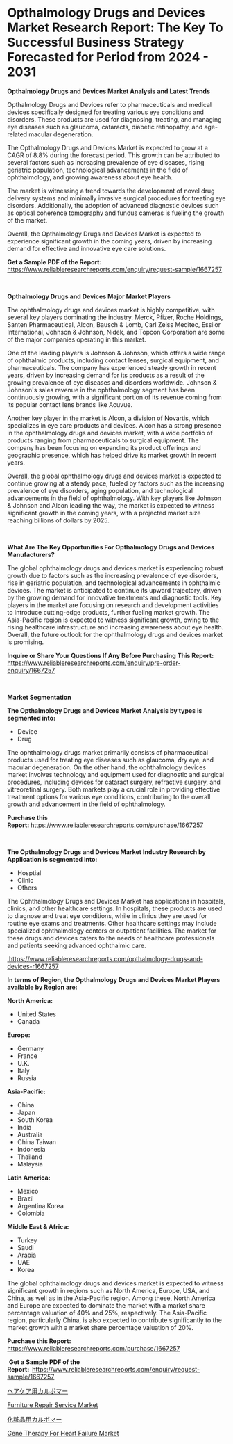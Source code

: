 <p><h1>Opthalmology Drugs and Devices Market Research Report: The Key To Successful Business Strategy Forecasted for Period from 2024 - 2031</h1></p><p><strong>Opthalmology Drugs and Devices Market Analysis and Latest Trends</strong></p>
<p><p>Opthalmology Drugs and Devices refer to pharmaceuticals and medical devices specifically designed for treating various eye conditions and disorders. These products are used for diagnosing, treating, and managing eye diseases such as glaucoma, cataracts, diabetic retinopathy, and age-related macular degeneration.</p><p>The Opthalmology Drugs and Devices Market is expected to grow at a CAGR of 8.8% during the forecast period. This growth can be attributed to several factors such as increasing prevalence of eye diseases, rising geriatric population, technological advancements in the field of ophthalmology, and growing awareness about eye health.</p><p>The market is witnessing a trend towards the development of novel drug delivery systems and minimally invasive surgical procedures for treating eye disorders. Additionally, the adoption of advanced diagnostic devices such as optical coherence tomography and fundus cameras is fueling the growth of the market.</p><p>Overall, the Opthalmology Drugs and Devices Market is expected to experience significant growth in the coming years, driven by increasing demand for effective and innovative eye care solutions.</p></p>
<p><strong>Get a Sample PDF of the Report:&nbsp;</strong> <a href="https://www.reliableresearchreports.com/enquiry/request-sample/1667257">https://www.reliableresearchreports.com/enquiry/request-sample/1667257</a></p>
<p>&nbsp;</p>
<p><strong>Opthalmology Drugs and Devices Major Market Players</strong></p>
<p><p>The ophthalmology drugs and devices market is highly competitive, with several key players dominating the industry. Merck, Pfizer, Roche Holdings, Santen Pharmaceutical, Alcon, Bausch & Lomb, Carl Zeiss Meditec, Essilor International, Johnson & Johnson, Nidek, and Topcon Corporation are some of the major companies operating in this market.</p><p>One of the leading players is Johnson & Johnson, which offers a wide range of ophthalmic products, including contact lenses, surgical equipment, and pharmaceuticals. The company has experienced steady growth in recent years, driven by increasing demand for its products as a result of the growing prevalence of eye diseases and disorders worldwide. Johnson & Johnson's sales revenue in the ophthalmology segment has been continuously growing, with a significant portion of its revenue coming from its popular contact lens brands like Acuvue.</p><p>Another key player in the market is Alcon, a division of Novartis, which specializes in eye care products and devices. Alcon has a strong presence in the ophthalmology drugs and devices market, with a wide portfolio of products ranging from pharmaceuticals to surgical equipment. The company has been focusing on expanding its product offerings and geographic presence, which has helped drive its market growth in recent years.</p><p>Overall, the global ophthalmology drugs and devices market is expected to continue growing at a steady pace, fueled by factors such as the increasing prevalence of eye disorders, aging population, and technological advancements in the field of ophthalmology. With key players like Johnson & Johnson and Alcon leading the way, the market is expected to witness significant growth in the coming years, with a projected market size reaching billions of dollars by 2025.</p></p>
<p>&nbsp;</p>
<p><strong>What Are The Key Opportunities For Opthalmology Drugs and Devices Manufacturers?</strong></p>
<p><p>The global ophthalmology drugs and devices market is experiencing robust growth due to factors such as the increasing prevalence of eye disorders, rise in geriatric population, and technological advancements in ophthalmic devices. The market is anticipated to continue its upward trajectory, driven by the growing demand for innovative treatments and diagnostic tools. Key players in the market are focusing on research and development activities to introduce cutting-edge products, further fueling market growth. The Asia-Pacific region is expected to witness significant growth, owing to the rising healthcare infrastructure and increasing awareness about eye health. Overall, the future outlook for the ophthalmology drugs and devices market is promising.</p></p>
<p><strong>Inquire or Share Your Questions If Any Before Purchasing This Report:</strong> <a href="https://www.reliableresearchreports.com/enquiry/pre-order-enquiry/1667257">https://www.reliableresearchreports.com/enquiry/pre-order-enquiry/1667257</a></p>
<p>&nbsp;</p>
<p><strong>Market Segmentation</strong></p>
<p><strong>The Opthalmology Drugs and Devices Market Analysis by types is segmented into:</strong></p>
<p><ul><li>Device</li><li>Drug</li></ul></p>
<p><p>The ophthalmology drugs market primarily consists of pharmaceutical products used for treating eye diseases such as glaucoma, dry eye, and macular degeneration. On the other hand, the ophthalmology devices market involves technology and equipment used for diagnostic and surgical procedures, including devices for cataract surgery, refractive surgery, and vitreoretinal surgery. Both markets play a crucial role in providing effective treatment options for various eye conditions, contributing to the overall growth and advancement in the field of ophthalmology.</p></p>
<p><strong>Purchase this Report:&nbsp;</strong><a href="https://www.reliableresearchreports.com/purchase/1667257">https://www.reliableresearchreports.com/purchase/1667257</a></p>
<p>&nbsp;</p>
<p><strong>The Opthalmology Drugs and Devices Market Industry Research by Application is segmented into:</strong></p>
<p><ul><li>Hosptial</li><li>Clinic</li><li>Others</li></ul></p>
<p><p>The Ophthalmology Drugs and Devices Market has applications in hospitals, clinics, and other healthcare settings. In hospitals, these products are used to diagnose and treat eye conditions, while in clinics they are used for routine eye exams and treatments. Other healthcare settings may include specialized ophthalmology centers or outpatient facilities. The market for these drugs and devices caters to the needs of healthcare professionals and patients seeking advanced ophthalmic care.</p></p>
<p><a href="https://www.reliableresearchreports.com/opthalmology-drugs-and-devices-r1667257">&nbsp;https://www.reliableresearchreports.com/opthalmology-drugs-and-devices-r1667257</a></p>
<p><strong>In terms of Region, the Opthalmology Drugs and Devices Market Players available by Region are:</strong></p>
<p>
    <p> <strong> North America: </strong>
        <ul>
            <li>United States</li>
            <li>Canada</li>
        </ul>
        </p> 
    <p> <strong> Europe: </strong>
        <ul>
            <li>Germany</li>
            <li>France</li>
            <li>U.K.</li>
            <li>Italy</li>
            <li>Russia</li>
        </ul>
        </p> 
    <p> <strong> Asia-Pacific: </strong>
        <ul>
            <li>China</li>
            <li>Japan</li>
            <li>South Korea</li>
            <li>India</li>
            <li>Australia</li>
            <li>China Taiwan</li>
            <li>Indonesia</li>
            <li>Thailand</li>
            <li>Malaysia</li>
        </ul>
        </p> 
    <p> <strong> Latin America: </strong>
        <ul>
            <li>Mexico</li>
            <li>Brazil</li>
            <li>Argentina Korea</li>
            <li>Colombia</li>
        </ul>
        </p> 
    <p> <strong> Middle East & Africa: </strong>
        <ul>
            <li>Turkey</li>
            <li>Saudi</li>
            <li>Arabia</li>
            <li>UAE</li>
            <li>Korea</li>
        </ul>
    </p>
    </p>
<p><p>The global ophthalmology drugs and devices market is expected to witness significant growth in regions such as North America, Europe, USA, and China, as well as in the Asia-Pacific region. Among these, North America and Europe are expected to dominate the market with a market share percentage valuation of 40% and 25%, respectively. The Asia-Pacific region, particularly China, is also expected to contribute significantly to the market growth with a market share percentage valuation of 20%.</p></p>
<p><strong>Purchase this Report: </strong><a href="https://www.reliableresearchreports.com/purchase/1667257">https://www.reliableresearchreports.com/purchase/1667257</a></p>
<p>&nbsp;<strong>Get a Sample PDF of the Report:&nbsp;&nbsp;</strong><a href="https://www.reliableresearchreports.com/enquiry/request-sample/1667257">https://www.reliableresearchreports.com/enquiry/request-sample/1667257</a></p>
<p><strong></strong></p>
<p><p><a href="https://github.com/Andrewones2023/Market-Research-Report-List-2/blob/main/7722856176512.md">ヘアケア用カルボマー</a></p><p><a href="https://github.com/ruddyyedelwadw/Market-Research-Report-List-3/blob/main/furniture-repair-service-market.md">Furniture Repair Service Market</a></p><p><a href="https://github.com/hardee896/Market-Research-Report-List-2/blob/main/3949683176511.md">化粧品用カルボマー</a></p><p><a href="https://github.com/jaidynmorantestelletmjzya/Market-Research-Report-List-3/blob/main/gene-therapy-for-heart-failure-market.md">Gene Therapy For Heart Failure Market</a></p></p>